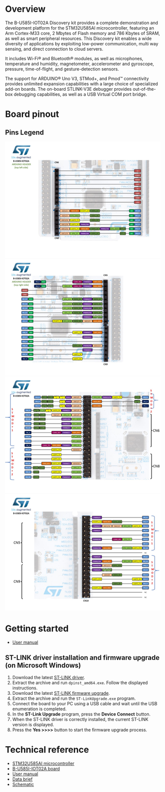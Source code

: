 # Overview

The B-U585I-IOT02A Discovery kit provides a complete demonstration and development platform for the STM32U585AI
microcontroller, featuring an Arm Cortex-M33 core, 2 Mbytes of Flash memory and 786 Kbytes of SRAM, as well as smart
peripheral resources. This Discovery kit enables a wide diversity of applications by exploiting low-power communication,
multi way sensing, and direct connection to cloud servers.

It includes Wi-Fi® and Bluetooth® modules, as well as microphones, temperature and humidity, magnetometer, accelerometer and
gyroscope, pressure, time-of-flight, and gesture-detection sensors.

The support for ARDUINO® Uno V3, STMod+, and Pmod™ connectivity provides unlimited expansion capabilities with a large
choice of specialized add-on boards. The on-board STLINK-V3E debugger provides out-of-the-box debugging capabilities, as
well as a USB Virtual COM port bridge.

# Board pinout

## Pins Legend

![](b_u585i_iot02a_arduino_left.jpg)
![](b_u585i_iot02a_arduino_right.jpg)
![](b_u585i_iot02a_stmod1.jpg)
![](b_u585i_iot02a_stmod2.jpg)

# Getting started

- [User manual](https://www.st.com/resource/en/user_manual/um2839-discovery-kit-for-iot-node-with-stm32u5-series-stmicroelectronics.pdf)

## ST-LINK driver installation and firmware upgrade (on Microsoft Windows)

1. Download the latest [ST-LINK driver](https://www.st.com/en/development-tools/stsw-link009.html).
2. Extract the archive and run `dpinst_amd64.exe`. Follow the displayed instructions.
3. Download the latest [ST-LINK firmware upgrade](https://www.st.com/en/development-tools/stsw-link007.html).
4. Extract the archive and run the `ST-LinkUpgrade.exe` program.
5. Connect the board to your PC using a USB cable and wait until the USB enumeration is completed.
6. In the **ST-Link Upgrade** program, press the **Device Connect** button.
7. When the ST-LINK driver is correctly installed, the current ST-LINK version is displayed.
8. Press the **Yes >>>>** button to start the firmware upgrade process.

# Technical reference

- [STM32U585AI microcontroller](https://www.st.com/en/microcontrollers-microprocessors/stm32u585ai.html)
- [B-U585I-IOT02A board](https://www.st.com/en/evaluation-tools/B-U585I-IOT02A.html)
- [User manual](https://www.st.com/resource/en/user_manual/um2839-discovery-kit-for-iot-node-with-stm32u5-series-stmicroelectronics.pdf)
- [Data brief](https://www.st.com/resource/en/data_brief/b-u585i-iot02a.pdf)
- [Schematic](https://www.st.com/resource/en/schematic_pack/mb1551-u585i-c02_schematic.pdf)
